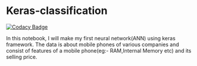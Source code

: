 # Keras-classification

[![Codacy Badge](https://api.codacy.com/project/badge/Grade/28d732c96e8a490395a41b8676d0eede)](https://app.codacy.com/manual/NijatZeynalov/mobile-phone-classification-keras?utm_source=github.com&utm_medium=referral&utm_content=NijatZeynalov/mobile-phone-classification-keras&utm_campaign=Badge_Grade_Dashboard)

In this notebook, I will make my first neural network(ANN) using keras framework. The data is about mobile phones of various companies and consist of features of a mobile phone(eg:- RAM,Internal Memory etc) and its selling price.
